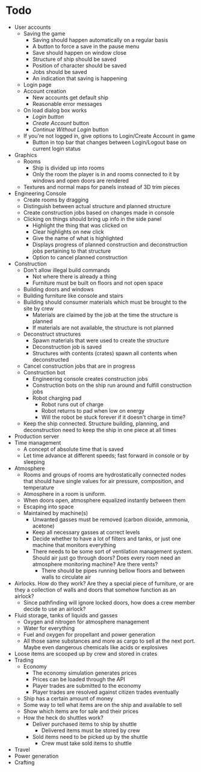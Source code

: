 # Todo

 - User accounts
   - Saving the game
     - Saving should happen automatically on a regular basis
     - A button to force a save in the pause menu
     - Save should happen on window close
     - Structure of ship should be saved
     - Position of character should be saved
     - Jobs should be saved
     - An indication that saving is happening
   - Login page
   - Account creation
     - New accounts get default ship
     - Reasonable error messages
   - On load dialog box works
     - *Login button*
     - *Create Account* button
     - *Continue Without Login* button
   - If you're not logged in, give options to Login/Create Account in game
     - Button in top bar that changes between Login/Logout base on current login status
 - Graphics
   - Rooms
     - Ship is divided up into rooms
     - Only the room the player is in and rooms connected to it by windows and open doors are rendered
   - Textures and normal maps for panels instead of 3D trim pieces
 - Engineering Console
   - Create rooms by dragging
   - Distinguish between actual structure and planned structure
   - Create construction jobs based on changes made in console
   - Clicking on things should bring up info in the side panel
     - Highlight the thing that was clicked on
     - Clear highlights on new click
     - Give the name of what is highlighted
     - Displays progress of planned construction and deconstruction jobs pertaining to that structure
     - Option to cancel planned construction
 - Construction
   - Don't allow illegal build commands
     - Not where there is already a thing
     - Furniture must be built on floors and not open space
   - Building doors and windows
   - Building furniture like console and stairs
   - Building should consumer materials which must be brought to the site by crew
     - Materials are claimed by the job at the time the structure is planned
     - If materials are not available, the structure is not planned
   - Deconstruct structures
     - Spawn materials that were used to create the structure
     - Deconstruction job is saved
     - Structures with contents (crates) spawn all contents when deconstructed
   - Cancel construction jobs that are in progress
   - Construction bot
     - Engineering console creates construction jobs
     - Construction bots on the ship run around and fulfill construction jobs
     - Robot charging pad
       - Robot runs out of charge
       - Robot returns to pad when low on energy
       - Will the robot be stuck forever if it doesn't charge in time?
   - Keep the ship connected.  Structure building, planning, and deconstruction need to keep the ship in one piece at all times
 - Production server
 - Time management
   - A concept of absolute time that is saved
   - Let time advance at different speeds; fast forward in console or by sleeping
 - Atmosphere
   - Rooms and groups of rooms are hydrostatically connected nodes that should have single values for air pressure, composition, and temperature
   - Atmosphere in a room is uniform.
   - When doors open, atmosphere equalized instantly between them
   - Escaping into space
   - Maintained by machine(s)
     - Unwanted gasses must be removed (carbon dioxide, ammonia, acetone)
     - Keep all necessary gasses at correct levels
     - Decide whether to have a lot of filters and tanks, or just one machine that monitors everything
     - There needs to be some sort of ventilation management system.  Should air just go through doors?  Does every room need an atmosphere monitoring machine?  Are there vents?
       - There should be pipes running bellow floors and between walls to circulate air
 - Airlocks.  How do they work? Are they a special piece of furniture, or are they a collection of walls and doors that somehow function as an airlock?
   - Since pathfinding will ignore locked doors, how does a crew member decide to use an airlock?
 - Fluid storage, tanks of liquids and gasses
   - Oxygen and nitrogen for atmosphere management
   - Water for everything
   - Fuel and oxygen for propellant and power generation
   - All those same substances and more as cargo to sell at the next port. Maybe even dangerous chemicals like acids or explosives
 - Loose items are scooped up by crew and stored in crates
 - Trading
   - Economy
     - The economy simulation generates prices
     - Prices can be loaded through the API
     - Player trades are submitted to the economy
     - Player trades are resolved against citizen trades eventually
   - Ship has a certain amount of money
   - Some way to tell what items are on the ship and available to sell
   - Show which items are for sale and their prices
   - How the heck do shuttles work?
     - Deliver purchased items to ship by shuttle
       - Delivered items must be stored by crew
     - Sold items need to be picked up by the shuttle
       - Crew must take sold items to shuttle
 - Travel
 - Power generation
 - Crafting